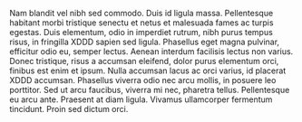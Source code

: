 Nam blandit vel nibh sed commodo. Duis id ligula massa. Pellentesque habitant morbi tristique senectu
et netus et malesuada fames ac turpis egestas. Duis elementum, odio in imperdiet rutrum, nibh purus tempus
risus, in fringilla XDDD sapien sed ligula. Phasellus eget magna pulvinar, efficitur odio eu, semper lectus.
Aenean interdum facilisis lectus non varius. Donec tristique, risus a accumsan eleifend, dolor purus elementum orci, 
 finibus est enim et ipsum. Nulla accumsan lacus ac orci varius, id placerat XDDD accumsan. Phasellus viverra odio
 nec arcu mollis, in posuere leo porttitor. Sed ut arcu faucibus, viverra mi nec, pharetra tellus. Pellentesque eu
arcu ante. Praesent at diam ligula. Vivamus ullamcorper fermentum tincidunt. Proin sed dictum orci.
    
